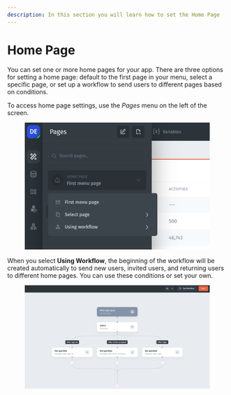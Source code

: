 ```yaml
---
description: In this section you will learn how to set the Home Page
---
```


# Home Page

You can set one or more home pages for your app. There are three options for setting a home page: default to the first page in your menu, select a specific page, or set up a workflow to send users to different pages based on conditions.

To access home page settings, use the _Pages_ menu on the left of the screen.

<figure><img src="../../../.gitbook/assets/image (2) (1) (1) (1) (1) (1) (1) (1) (1) (1) (1) (1).png" alt=""><figcaption></figcaption></figure>

When you select **Using Workflow**, the beginning of the workflow will be created automatically to send new users, invited users, and returning users to different home pages. You can use these conditions or set your own.

<figure><img src="../../../.gitbook/assets/image (2) (1) (1) (2).png" alt=""><figcaption></figcaption></figure>
